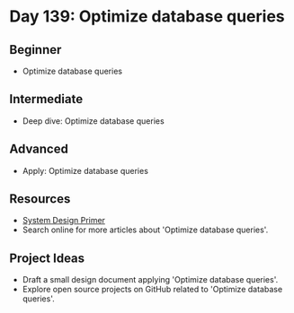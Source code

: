 # Day 139: Optimize database queries

## Beginner
- Optimize database queries

## Intermediate
- Deep dive: Optimize database queries

## Advanced
- Apply: Optimize database queries

## Resources
- [System Design Primer](https://github.com/donnemartin/system-design-primer#database)
- Search online for more articles about 'Optimize database queries'.

## Project Ideas
- Draft a small design document applying 'Optimize database queries'.
- Explore open source projects on GitHub related to 'Optimize database queries'.
